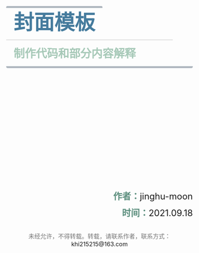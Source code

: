 <div style="page-break-after:always;">
    <br><br><br><br><br><br>
    <div style="text-align: left;color: #457b9d;">
        <span style="
                    font-family: 汉仪玄宋 45S;
                    font-weight: bolder;
                    font-size: 55px;
                    border-radius: 3px;
                    line-height: 90px;
                    padding: 5px 20px 20px;
                    border-top: 5px solid #adb5bd;">封面模板
        </span>
        <div style="background: #fff; 
                    width: 450px;
                    height: 2px;
                    border-bottom: 2px solid #ddd"> <!--空格不要删掉--></div>
        <div style="
                    font-family: 汉仪玄宋 45S;
                    font-weight: bold;
                    font-size: 30px;
                    border-radius: 4px;
                    line-height:60px;
                    padding: 5px 20px;
                    margin-bottom: 20px;
                    color: rgb(69, 123, 157, 0.6);
                    color: rgb(129, 178, 154, 0.7);
                    border-bottom: 5px solid #adb5bd">制作代码和部分内容解释
        </div>
    </div>
    <br><br><br><br><br><br><br><br><br><br><br><br><br><br><br><br><br><br>
    <div style="text-align: right;font-size: 24px">
        <div style="font-family: 汉仪玄宋 45S;padding-bottom:10px">
            <strong style="color: #5b8e7d">作者：</strong>jinghu-moon
        </div>
        <div style="font-family: 汉仪玄宋 45S;">
            <strong style="color: #5b8e7d">时间：</strong>2021.09.18
        </div>
    </div>
    <br><br>
    <div style="text-align: center;color:#777;font-size: 16px">
        未经允许，不得转载。转载，请联系作者，联系方式：<a>khi215215@163.com</a>
    </div>
<div>

